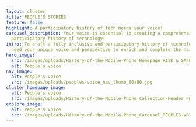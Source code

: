 ```yaml
---
layout: cluster
title: PEOPLE'S STORIES
feature: false
highlight: A participatory history of tech needs your voice!
carousel_description: Your voice is essential to creating a comprehensive,
  participatory history of technology!
intro: To craft a fully inclusive and participatory history of technology, we
  need your unique voice and perspective to enrich and complete the narrative.
hero_image:
  src: /images/uploads/History-of-the-Mobile-Phone_Homepage_RISK & SAFETY.jpg
  alt: People's voice
nav_image:
  alt: People's voice
  src: /images/uploads/peoples-voice_nav_thumb_80x80.jpg
cluster_homepage_image:
  alt: People's voice
  src: /images/uploads/History-of-the-Mobile-Phone_Collection-Header_PEOPLE'S-VOICE.png
explore_image:
  alt: People's voice
  src: /images/uploads/History-of-the-Mobile-Phone_Carousel_PEOPLES-VOICE.jpg
---
```

